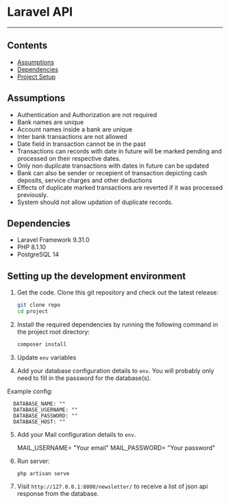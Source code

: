 # Laravel API

*****
## Contents

- [Assumptions](#assumptions)
- [Dependencies](#dependencies)
- [Project Setup](#project-setup)

## Assumptions

- Authentication and Authorization are not required
- Bank names are unique
- Account names inside a bank are unique
- Inter bank transactions are not allowed
- Date field in transaction cannot be in the past
- Transactions can records with date in future will be marked pending and processed on their respective dates.
- Only non duplicate transactions with dates in future can be updated
- Bank can also be sender or recepient of transaction depicting cash deposits, service charges and other deductions
- Effects of duplicate marked transactions are reverted if it was processed previously.
- System should not allow updation of duplicate records.

## Dependencies

- Laravel Framework 9.31.0
- PHP 8.1.10
- PostgreSQL 14


## Setting up the development environment

1.  Get the code. Clone this git repository and check out the latest release:

    ```bash
    git clone repo
    cd project
    ```

2.  Install the required dependencies by running the following command in the project root directory:

    ```bash
    composer install
    ```

3.  Update `env` variables

4.  Add your database configuration details to `env`. You will probably only need to fill in the password for the database(s).

Example config:

      DATABASE_NAME: ""
      DATABASE_USERNAME: ""
      DATABASE_PASSWORD: ""
      DATABASE_HOST: ""

5.  Add your Mail configuration details to `env`.

    MAIL_USERNAME= "Your email"
    MAIL_PASSWORD= "Your password"

7.  Run server:

    `php artisan serve`

8.  Visit `http://127.0.0.1:8000/newsletter/` to receive a list of json api       response from the database.
